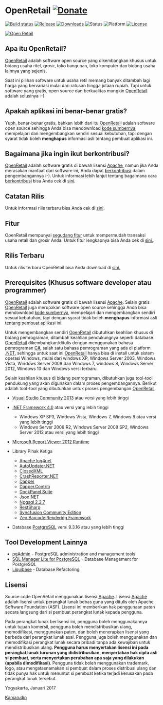 OpenRetail [![Donate](https://drive.google.com/uc?id=0BxSptsEQ_0A1ZDVaZWMtSTJpRVU)](https://github.com/rudi-krsoftware/open-retail/wiki/Cara-Berkontribusi)
==============================================

[![Build status](https://ci.appveyor.com/api/projects/status/a2cf5uy7b16w386b?svg=true)](https://ci.appveyor.com/project/rudi-krsoftware/open-retail) 
[![Release](https://drive.google.com/uc?id=0BxSptsEQ_0A1MzFGMVpVSE9jVFU)](https://github.com/rudi-krsoftware/open-retail/releases/latest) 
[![Downloads](https://drive.google.com/uc?id=0BxSptsEQ_0A1Rk91LS1ROUpYNFE)](https://github.com/rudi-krsoftware/open-retail/releases/latest) 
![Status](https://drive.google.com/uc?id=0BxSptsEQ_0A1ZXotVUd6U0xaQ2M) 
![Platform](https://drive.google.com/uc?id=0BxSptsEQ_0A1b1d6dEJEbFlaUlk) 
[![License](https://drive.google.com/uc?id=0BxSptsEQ_0A1ZzU4dnBjeldwN0U)](http://www.apache.org/licenses/LICENSE-2.0) 


[![Open Retail](https://openretailblog.files.wordpress.com/2017/09/banner-small.png)](https://github.com/rudi-krsoftware/open-retail)

Apa itu OpenRetail?
-------------------

[OpenRetail](https://github.com/rudi-krsoftware/open-retail) adalah software open source yang dikembangkan khusus untuk bidang usaha ritel, grosir, toko bangunan, toko komputer dan bidang usaha lainnya yang sejenis.

Saat ini pilihan software untuk usaha retil memang banyak ditambah lagi harga yang bervariasi mulai dari ratusan hingga jutaan rupiah. Tapi untuk software yang gratis, open source dan berkualitas mungkin [OpenRetail](https://github.com/rudi-krsoftware/open-retail) adalah solusinya :-).

Apakah aplikasi ini benar-benar gratis?
---------------------------------------

Yuph, benar-benar gratis, bahkan lebih dari itu [OpenRetail](https://github.com/rudi-krsoftware/open-retail) adalah software open source sehingga Anda bisa mendownload [kode sumbernya](https://github.com/rudi-krsoftware/open-retail/), mempelajari dan mengembangkan sendiri sesuai kebutuhan, tapi dengan syarat tidak boleh **menghapus** informasi asli tentang pembuat aplikasi ini. 

Bagaimana jika ingin ikut berkontribusi?
----------------------------------------

[OpenRetail](https://github.com/rudi-krsoftware/open-retail) adalah software gratis di bawah lisensi [Apache](http://www.apache.org/licenses/LICENSE-2.0), namun jika Anda merasakan manfaat dari software ini, Anda dapat [berkontribusi](https://github.com/rudi-krsoftware/open-retail/wiki/Cara-Berkontribusi) dalam pengembangannya :-). Untuk informasi lebih lanjut tentang bagaimana cara [berkontribusi](https://github.com/rudi-krsoftware/open-retail/wiki/Cara-Berkontribusi) bisa Anda cek di [sini](https://github.com/rudi-krsoftware/open-retail/wiki/Cara-Berkontribusi).

Catatan Rilis
-------------

Untuk informasi rilis terbaru bisa Anda cek di [sini](https://github.com/rudi-krsoftware/open-retail/releases/latest).

Fitur
--------

OpenRetail mempunyai [segudang fitur](https://github.com/rudi-krsoftware/open-retail/wiki#fitur) untuk mempermudah transaksi usaha retail dan grosir Anda. Untuk fitur lengkapnya bisa Anda cek di [sini.](https://github.com/rudi-krsoftware/open-retail/wiki#fitur).

Rilis Terbaru
-------------

Untuk rilis terbaru OpenRetail bisa Anda download di [sini.](https://github.com/rudi-krsoftware/open-retail/releases)

Prerequisites (Khusus software developer atau programmer)
---------------------------------------------------------

[OpenRetail](https://github.com/rudi-krsoftware/open-retail) adalah software gratis di bawah lisensi [Apache](http://www.apache.org/licenses/LICENSE-2.0). Selain gratis [OpenRetail](https://github.com/rudi-krsoftware/open-retail) juga merupakan software open source sehingga Anda bisa mendownload [kode sumbernya](https://github.com/rudi-krsoftware/open-retail/), mempelajari dan mengembangkan sendiri sesuai kebutuhan, tapi dengan syarat tidak boleh **menghapus** informasi asli tentang pembuat aplikasi ini.

Untuk mengembangkan sendiri [OpenRetail](https://github.com/rudi-krsoftware/open-retail) dibutuhkan keahlian khusus di bidang pemrograman, ditambah keahlian pendukungnya seperti database. [OpenRetail](https://github.com/rudi-krsoftware/open-retail) dikembangkan/ditulis dengan menggunakan bahasa pemrograman [C#](https://en.wikipedia.org/wiki/C_Sharp_(programming_language)), salah satu bahasa pemrograman yang ada di platform [.NET](https://en.wikipedia.org/wiki/.NET_Framework), sehingga untuk saat ini [OpenRetail](https://github.com/rudi-krsoftware/open-retail) hanya bisa di install untuk sistem operasi Windows, mulai dari windows XP, Windows Server 2003, Windows Vista, Windows Server 2008 dan Windows 7, windows 8, Windows Server 2012, Windows 10 dan Windows versi terbaru.

Selain keahlian khusus di bidang pemrograman, dibutuhkan juga tool-tool pendukung yang akan digunakan dalam proses pengembangannya. Berikut adalah tool-tool yang dibutuhkan untuk proses pengembangan [OpenRetail](https://github.com/rudi-krsoftware/open-retail).

* [Visual Studio Community 2013](https://www.visualstudio.com/en-us/news/releasenotes/vs2013-community-vs) atau versi yang lebih tinggi
* [.NET Framework 4.0](https://www.microsoft.com/en-us/download/details.aspx?id=17718) atau versi yang lebih tinggi
    * Windows XP SP3, Windows Vista, Windows 7, Windows 8 atau versi yang lebih tinggi
    * Windows Server 2008 R2, Windows Server 2008 SP2, Windows Server 2012 atau versi yang lebih tinggi    
* [Microsoft Report Viewer 2012 Runtime](https://www.microsoft.com/en-us/download/details.aspx?id=35747)    

* Library Pihak Ketiga
	* [Apache log4net](https://www.nuget.org/packages/log4net/)
	* [AutoUpdater.NET](https://www.nuget.org/packages/Autoupdater.NET.Official/)
    * [ClosedXML](https://www.nuget.org/packages/ClosedXML/)
	* [CrashReporter.NET](http://www.nuget.org/packages/CrashReporter.NET.Official/)
    * [Dapper](http://www.nuget.org/packages/Dapper/)
    * [Dapper.Contrib](http://www.nuget.org/packages/Dapper.Contrib/)
	* [DockPanel Suite](https://www.nuget.org/packages/DockPanelSuite/)
	* [Json.NET](http://www.nuget.org/packages/Newtonsoft.Json/9.0.1)	    	
    * [Npgsql 2.2.7](http://www.nuget.org/packages/Npgsql/2.2.72)    	    
	* [RestSharp](https://www.nuget.org/packages/RestSharp/)    	    
    * [Syncfusion Community Edition](https://www.syncfusion.com/products/communitylicense/)
	* [Zen.Barcode.Rendering.Framework](https://www.nuget.org/packages/Zen.Barcode.Rendering.Framework/)

* Database [PostgreSQL](https://www.postgresql.org/) versi 9.3.16 atau yang lebih tinggi

Tool Development Lainnya
-----------------------------------------------
* [pgAdmin](https://www.pgadmin.org/) - PostgreSQL administration and management tools
* [SQL Manager Lite for PostgreSQL](http://www.sqlmanager.net/products/postgresql/manager/download) - Database Management for PostgreSQL
* [Liquibase](http://www.liquibase.org/) - Database Refactoring 

Lisensi
-----------------------------------------------

Source code OpenRetail menggunakan lisensi [Apache](http://www.apache.org/licenses/LICENSE-2.0). Lisensi [Apache](http://www.apache.org/licenses/LICENSE-2.0) adalah lisensi untuk perangkat lunak bebas guna yang ditulis oleh Apache Software Foundation (ASF). Lisensi ini memberikan hak penggunaan paten secara langsung dari si pembuat perangkat lunak kepada pengguna.

Pada perangkat lunak berlisensi ini, pengguna boleh menggunakannya untuk tujuan komersil, pengguna boleh mendistribusikan ulang, memodifikasi, menggunakan paten, dan boleh menerapkan lisensi yang berbeda dari perangkat lunak asal. Pengguna juga boleh menggunakan dan memodifikasi perangkat lunak secara pribadi tanpa ada kewajiban untuk mendistribusikan ulang. **Pengguna harus menyertakan lisensi ini pada perangkat lunak turunan yang didistribusikan, menyertakan hak cipta asli si pembuat, serta menyertakan perubahan apa saja yang dilakukan (apabila dimodifikasi)**. Pengguna tidak boleh menggunakan trademark, logo, atau mengatasnamakan si pembuat dalam proses distribusi ulang dan tidak punya hak untuk menuntut si pembuat ketika terjadi kerusakan pada perangkat lunak tersebut.

Yogyakarta, Januari 2017


[Kamarudin](http://www.facebook.com/abu.anas.1232)